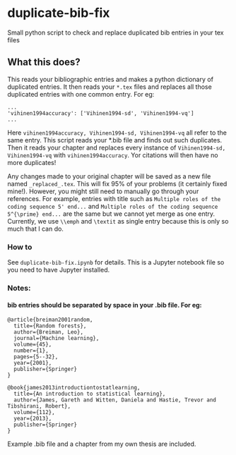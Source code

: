 # duplicate-bib-fix
Small python script to check and replace duplicated bib entries in your tex files

## What this does?
This reads your bibliographic entries and makes a python dictionary of duplicated entries. It then reads your `*.tex` files and replaces all those duplicated entries with one common entry. For eg:
```
...
'vihinen1994accuracy': ['Vihinen1994-sd', 'Vihinen1994-vq']
...
```
Here `vihinen1994accuracy, Vihinen1994-sd, Vihinen1994-vq` all refer to the same entry. This script reads your *.bib file and finds out such duplicates. Then it reads your chapter and replaces every instance of `Vihinen1994-sd, Vihinen1994-vq` with `vihinen1994accuracy`. Yor citations will then have no more duplicates!

Any changes made to your original chapter will be saved as a new file named `_replaced_.tex`. This will fix 95% of your problems (it certainly fixed mine!). However, you might still need to manually go through your references. For example, entries with title such as `Multiple roles of the coding sequence 5' end...` and `Multiple roles of the coding sequence 5^{\prime} end...` are the same but we cannot yet merge as one entry. Currently, we use `\\emph` and `\textit` as single entry because this is only so much that I can do.


### How to
See ```duplicate-bib-fix.ipynb``` for details. This is a Jupyter notebook file so you need to have Jupyter installed.


### Notes:
#### bib entries should be separated by space in your .bib file. For eg: 
```
@article{breiman2001random,
  title={Random forests},
  author={Breiman, Leo},
  journal={Machine learning},
  volume={45},
  number={1},
  pages={5--32},
  year={2001},
  publisher={Springer}
}

@book{james2013introductiontostatlearning,
  title={An introduction to statistical learning},
  author={James, Gareth and Witten, Daniela and Hastie, Trevor and Tibshirani, Robert},
  volume={112},
  year={2013},
  publisher={Springer}
}

```

Example .bib file and a chapter from my own thesis are included. 
